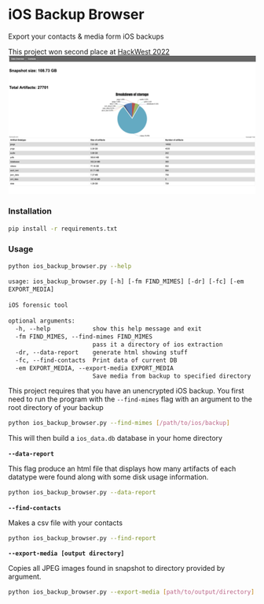 # iOS Backup Browser 
Export your contacts & media form iOS backups 

This project won second place at [HackWest 2022](https://devpost.com/software/ios-backup-browser) 
![frontend](doc/imgs/fdcdeb541d1a297e6580b44319ff9f22.png)

### Installation
```bash
pip install -r requirements.txt
```

### Usage
```bash
python ios_backup_browser.py --help
```
```
usage: ios_backup_browser.py [-h] [-fm FIND_MIMES] [-dr] [-fc] [-em EXPORT_MEDIA]

iOS forensic tool

optional arguments:
  -h, --help            show this help message and exit
  -fm FIND_MIMES, --find-mimes FIND_MIMES
                        pass it a directory of ios extraction
  -dr, --data-report    generate html showing stuff
  -fc, --find-contacts  Print data of current DB
  -em EXPORT_MEDIA, --export-media EXPORT_MEDIA
                        Save media from backup to specified directory
```

This project requires that you have an unencrypted iOS backup. 
You first need to run the program with the `--find-mimes`  flag 
with an argument to the root directory of your backup
```bash
python ios_backup_browser.py --find-mimes [/path/to/ios/backup]
```
This will then build a `ios_data.db` database in your home directory 

**`--data-report`**

This flag produce an html file that displays how many 
artifacts of each datatype were found along with 
some disk usage information.
```bash
python ios_backup_browser.py --data-report
```

**`--find-contacts`**

Makes a csv file with your contacts
```bash
python ios_backup_browser.py --find-report
```

**`--export-media [output directory]`**

Copies all JPEG images found in snapshot to directory
provided by argument.
```bash
python ios_backup_browser.py --export-media [path/to/output/directory]
```
